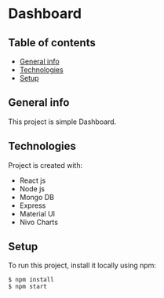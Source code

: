 # Dashboard

## Table of contents
* [General info](#general-info)
* [Technologies](#technologies)
* [Setup](#setup)

## General info
This project is simple Dashboard.
	
## Technologies
Project is created with:
* React js
* Node js
* Mongo DB
* Express
* Material UI
* Nivo Charts
	
## Setup
To run this project, install it locally using npm:

```
$ npm install
$ npm start
